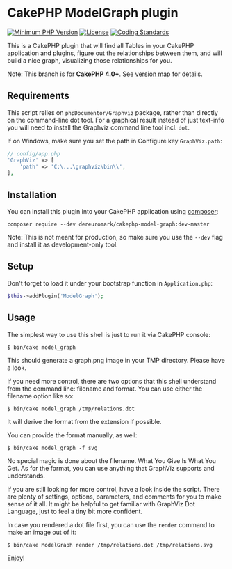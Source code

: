 # CakePHP ModelGraph plugin

[![Minimum PHP Version](http://img.shields.io/badge/php-%3E%3D%207.2-8892BF.svg)](https://php.net/)
[![License](https://poser.pugx.org/dereuromark/cakephp-model-graph/license)](https://packagist.org/packages/dereuromark/cakephp-model-graph)
[![Coding Standards](https://img.shields.io/badge/cs-PSR--2--R-yellow.svg)](https://github.com/php-fig-rectified/fig-rectified-standards)

This is a CakePHP plugin that will find all Tables in your CakePHP application and
plugins, figure out the relationships between them, and will build a nice graph,
visualizing those relationships for you.

Note: This branch is for **CakePHP 4.0+**. See [version map](https://github.com/dereuromark/cakephp-model-graph/wiki#cakephp-version-map) for details.

## Requirements

This script relies on `phpDocumentor/Graphviz` package, rather than directly on the command-line dot tool.
For a graphical result instead of just text-info you will need to install the Graphviz command line tool incl. `dot`.

If on Windows, make sure you set the path in Configure key `GraphViz.path`:
```php
// config/app.php
'GraphViz' => [
	'path' => 'C:\...\graphviz\bin\\',
],
```

## Installation

You can install this plugin into your CakePHP application using [composer](https://getcomposer.org):
```
composer require --dev dereuromark/cakephp-model-graph:dev-master
```

Note: This is not meant for production, so make sure you use the `--dev` flag and install it as development-only tool.


## Setup

Don't forget to load it under your bootstrap function in `Application.php`:
```php
$this->addPlugin('ModelGraph');
```


## Usage

The simplest way to use this shell is just to run it via CakePHP console:

```
$ bin/cake model_graph
```

This should generate a graph.png image in your TMP directory.  Please have a look.

If you need more control, there are two options that this shell understand from the
command line: filename and format.   You can use either the filename option like so:

```
$ bin/cake model_graph /tmp/relations.dot
```
It will derive the format from the extension if possible.

You can provide the format manually, as well:

```
$ bin/cake model_graph -f svg
```

No special magic is done about the filename.  What You Give Is What You Get.  As for the
format, you can use anything that GraphViz supports and understands.

If you are still looking for more control, have a look inside the script.  There are
plenty of settings, options, parameters, and comments for you to make sense of it all. It
might be helpful to get familiar with GraphViz Dot Language, just to feel a tiny bit more
confident.

In case you rendered a dot file first, you can use the `render` command to make an image out of it:
```
$ bin/cake ModelGraph render /tmp/relations.dot /tmp/relations.svg
```

Enjoy!
